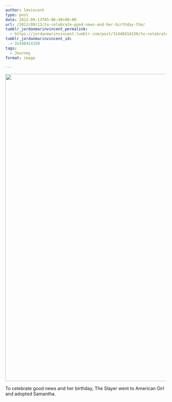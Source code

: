 ```yaml
---
author: lmvincent
type: post
date: 2012-09-13T05:06:40+00:00
url: /2012/09/13/to-celebrate-good-news-and-her-birthday-the/
tumblr_jordanmarinvincent_permalink:
  - https://jordanmarinvincent.tumblr.com/post/31448414150/to-celebrate-good-news-and-her-birthday-the
tumblr_jordanmarinvincent_id:
  - 31448414150
tags:
  - Journey
format: image

---
```

<img loading="lazy" src="https://jordansjourney.files.wordpress.com/2012/09/tumblr_ma9vj4vviz1rn5v6ko1_1280.jpg" alt="" width="715" height="957" class="alignnone size-full wp-image-114" />

To celebrate good news and her birthday, The Slayer went to American Girl and adopted Samantha.